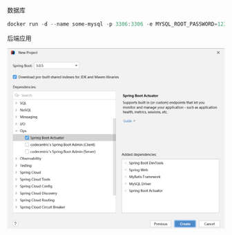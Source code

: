 

数据库

```powershell
docker run -d --name some-mysql -p 3306:3306 -e MYSQL_ROOT_PASSWORD=123456 mysql:8.0.32
```



后端应用

![image-20230406225843669](images/image-20230406225843669.png)